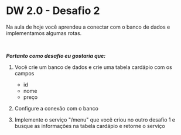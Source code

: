 # DW 2.0 - Desafio 2

Na aula de hoje você aprendeu a conectar com o banco de dados e implementamos algumas rotas.

<br />

***Portanto como desafio eu gostaria que:***

1. Você crie um banco de dados e crie uma tabela cardápio com os campos
    * id
    * nome
    * preço

2. Configure a conexão com o banco 
3. Implemente o serviço "/menu" que você criou no outro desafio 1 e busque as informações na tabela cardápio e retorne o serviço

    
